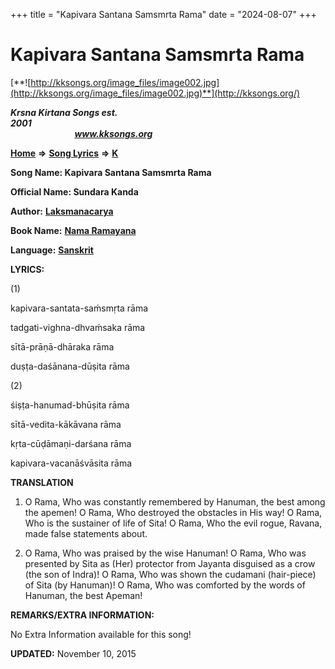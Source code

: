 +++
title = "Kapivara Santana Samsmrta Rama"
date = "2024-08-07"
+++

# Kapivara Santana Samsmrta Rama
[**![http://kksongs.org/image_files/image002.jpg](http://kksongs.org/image_files/image002.jpg)**](http://kksongs.org/)

**_Krsna Kirtana Songs est. 2001_**                                                                                                                                                 **_www.kksongs.org_**

**[Home](http://kksongs.org/)** **⇒** **[Song Lyrics](http://kksongs.org/lyrics.html)** **⇒** **[K](http://kksongs.org/songs/song_k.html)**

**Song Name: Kapivara Santana Samsmrta Rama**

**Official Name: Sundara Kanda**

**Author:** [**Laksmanacarya**](http://kksongs.org/authors/list/laksmanacarya.html)

**Book Name:** [**Nama Ramayana**](http://kksongs.org/authors/literature/namaramayana.html)

**Language:** [**Sanskrit**](http://kksongs.org/language/list/sanskrit.html)

**LYRICS:**

(1)

kapivara-santata-saḿsmṛta rāma

tadgati-vighna-dhvaḿsaka rāma

sītā-prāṇā-dhāraka rāma

duṣṭa-daśānana-dūṣita rāma

(2)

śiṣṭa-hanumad-bhūṣita rāma

sītā-vedita-kākāvana rāma

kṛta-cūḍāmaṇi-darśana rāma

kapivara-vacanāśvāsita rāma

**TRANSLATION**

1) O Rama, Who was constantly remembered by Hanuman, the best among the apemen! O Rama, Who destroyed the obstacles in His way! O Rama, Who is the sustainer of life of Sita! O Rama, Who the evil rogue, Ravana, made false statements about.

2) O Rama, Who was praised by the wise Hanuman! O Rama, Who was presented by Sita as (Her) protector from Jayanta disguised as a crow (the son of Indra)! O Rama, Who was shown the cudamani (hair-piece) of Sita (by Hanuman)! O Rama, Who was comforted by the words of Hanuman, the best Apeman!

**REMARKS/EXTRA INFORMATION:**

No Extra Information available for this song!

**UPDATED:** November 10, 2015